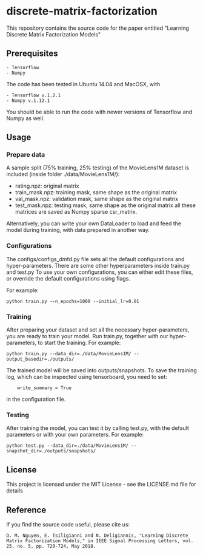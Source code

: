 # discrete-matrix-factorization
This repository contains the source code for the paper entitled "Learning Discrete Matrix Factorization Models"

## Prerequisites
```
- Tensorflow 
- Numpy 
```
The code has been tested in Ubuntu 14.04 and MacOSX, with
```
- Tensorflow v.1.2.1
- Numpy v.1.12.1 
```
You should be able to run the code with newer versions of Tensorflow and Numpy as well. 

## Usage
### Prepare data
A sample split (75% training, 25% testing) of the MovieLens1M dataset is included (inside folder ./data/MovieLens1M/):
- rating.npz: original matrix 
- train_mask.npz: training mask, same shape as the original matrix
- val_mask.npz: validation mask, same shape as the original matrix
- test_mask.npz: testing mask, same shape as the original matrix
all these matrices are saved as Numpy sparse csr_matrix. 

Alternatively, you can write your own DataLoader to load and feed the model during training, with data prepared in another way.

### Configurations
The configs/configs_dmfd.py file sets all the default configurations and hyper-parameters.
There are some other hyperparameters inside train.py and test.py
To use your own configurations, you can either edit these files, or override the default configurations using flags.

For example:
```
python train.py --n_epochs=1000 --initial_lr=0.01
```

### Training
After preparing your dataset and set all the necessary hyper-parameters, you are ready to train your model.
Run train.py, together with our hyper-parameters, to start the training. For example:
```
python train.py --data_dir=./data/MovieLens1M/ --output_basedir=./outputs/
```
The trained model will be saved into outputs/snapshots.
To save the training log, which can be inspected using tensorboard, you need to set:
```
    write_summary = True
```
in the configuration file.

### Testing
After training the model, you can test it by calling test.py, with the default parameters or with your own parameters. For example:
```
python test.py --data_dir=./data/MovieLens1M/ --snapshot_dir=./outputs/snapshots/
```

## License
This project is licensed under the MIT License - see the LICENSE.md file for details

## Reference
If you find the source code useful, please cite us:
```
D. M. Nguyen, E. Tsiligianni and N. Deligiannis, "Learning Discrete Matrix Factorization Models," in IEEE Signal Processing Letters, vol. 25, no. 5, pp. 720-724, May 2018.
```
